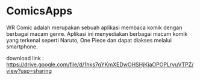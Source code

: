 # ComicsApps
WR Comic adalah merupakan sebuah aplikasi membaca komik dengan berbagai macam genre. 
Aplikasi ini menyediakan berbagai macam komik yang terkenal seperti Naruto, One Piece dan 
dapat diakses melalui smartphone.

download link : https://drive.google.com/file/d/1hks7gYKmXEDwOHSHjKiaOPOPLrvuVTPZ/view?usp=sharing
